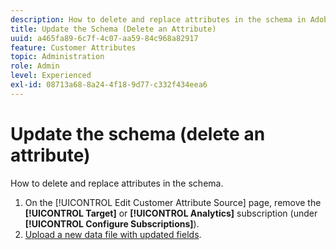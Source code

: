 ```yaml
---
description: How to delete and replace attributes in the schema in Adobe Experience Cloud.
title: Update the Schema (Delete an Attribute) 
uuid: a465fa89-6c7f-4c07-aa59-84c968a82917
feature: Customer Attributes
topic: Administration
role: Admin
level: Experienced
exl-id: 08713a68-8a24-4f18-9d77-c332f434eea6
---
```

# Update the schema (delete an attribute)

How to delete and replace attributes in the schema.

1. On the [!UICONTROL Edit Customer Attribute Source] page, remove the **[!UICONTROL Target]** or **[!UICONTROL Analytics]** subscription (under **[!UICONTROL Configure Subscriptions]**).
1. [Upload a new data file with updated fields](t-crs-usecase.md).
